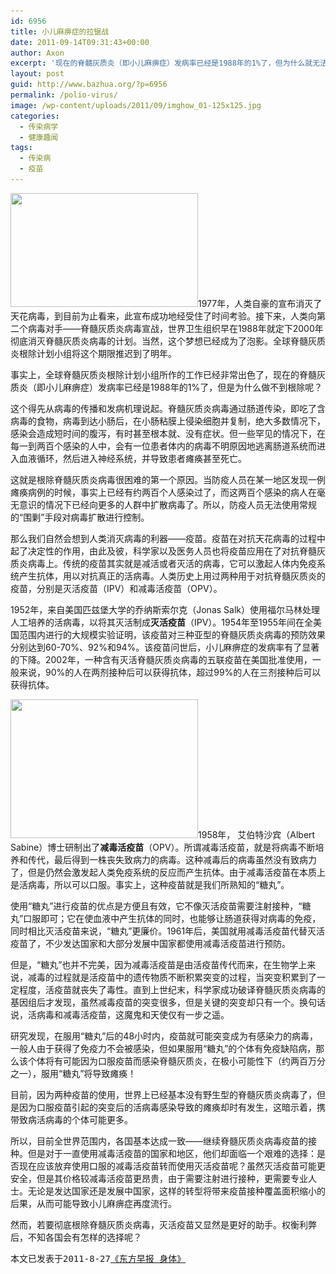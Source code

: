 ```yaml
---
id: 6956
title: 小儿麻痹症的拉锯战
date: 2011-09-14T09:31:43+00:00
author: Axon
excerpt: '现在的脊髓灰质炎（即小儿麻痹症）发病率已经是1988年的1%了，但为什么就无法根除呢？'
layout: post
guid: http://www.bazhua.org/?p=6956
permalink: /polio-virus/
image: /wp-content/uploads/2011/09/imghow_01-125x125.jpg
categories:
  - 传染病学
  - 健康趣闻
tags:
  - 传染病
  - 疫苗
---
```

[<img class="alignright size-medium wp-image-7118" title="imghow_01" src="/wp-content/uploads/2011/09/imghow_01-300x182.jpg" alt="" width="300" height="182" srcset="/wp-content/uploads/2011/09/imghow_01-300x182.jpg 300w, /wp-content/uploads/2011/09/imghow_01-150x91.jpg 150w, /wp-content/uploads/2011/09/imghow_01.jpg 403w" sizes="(max-width: 300px) 100vw, 300px" />](/wp-content/uploads/2011/09/imghow_01.jpg)1977年，人类自豪的宣布消灭了天花病毒，到目前为止看来，此宣布成功地经受住了时间考验。接下来，人类向第二个病毒对手——脊髓灰质炎病毒宣战，世界卫生组织早在1988年就定下2000年彻底消灭脊髓灰质炎病毒的计划。当然，这个梦想已经成为了泡影。全球脊髓灰质炎根除计划小组将这个期限推迟到了明年。

事实上，全球脊髓灰质炎根除计划小组所作的工作已经非常出色了，现在的脊髓灰质炎（即小儿麻痹症）发病率已经是1988年的1%了，但是为什么做不到根除呢？

这个得先从病毒的传播和发病机理说起。脊髓灰质炎病毒通过肠道传染，即吃了含病毒的食物，病毒到达小肠后，在小肠粘膜上侵染细胞并复制，绝大多数情况下，感染会造成短时间的腹泻，有时甚至根本就、没有症状。但一些罕见的情况下，在每一到两百个感染的人中，会有一位患者体内的病毒不明原因地逃离肠道系统而进入血液循环，然后进入神经系统，并导致患者瘫痪甚至死亡。

这就是根除脊髓灰质炎病毒很困难的第一个原因。当防疫人员在某一地区发现一例瘫痪病例的时候，事实上已经有约两百个人感染过了，而这两百个感染的病人在毫无意识的情况下已经向更多的人群中扩散病毒了。所以，防疫人员无法使用常规的“围剿”手段对病毒扩散进行控制。

那么我们自然会想到人类消灭病毒的利器——疫苗。疫苗在对抗天花病毒的过程中起了决定性的作用，由此及彼，科学家以及医务人员也将疫苗应用在了对抗脊髓灰质炎病毒上。传统的疫苗其实就是减活或者灭活的病毒，它可以激起人体内免疫系统产生抗体，用以对抗真正的活病毒。人类历史上用过两种用于对抗脊髓灰质炎的疫苗，分别是灭活疫苗（IPV）和减毒活疫苗（OPV）。

1952年，来自美国匹兹堡大学的乔纳斯索尔克（Jonas Salk）使用福尔马林处理人工培养的活病毒，以将其灭活制成**灭活疫苗**（IPV）。1954年至1955年间在全美国范围内进行的大规模实验证明，该疫苗对三种亚型的脊髓灰质炎病毒的预防效果分别达到60-70%、92%和94%。该疫苗问世后，小儿麻痹症的发病率有了显著的下降。2002年，一种含有灭活脊髓灰质炎病毒的五联疫苗在美国批准使用，一般来说，90%的人在两剂接种后可以获得抗体，超过99%的人在三剂接种后可以获得抗体。

[<img class="alignleft size-medium wp-image-7117" title="polio-vaccine" src="/wp-content/uploads/2011/09/polio-vaccine-300x222.jpg" alt="" width="300" height="222" srcset="/wp-content/uploads/2011/09/polio-vaccine-300x222.jpg 300w, /wp-content/uploads/2011/09/polio-vaccine-150x111.jpg 150w, /wp-content/uploads/2011/09/polio-vaccine-80x60.jpg 80w, /wp-content/uploads/2011/09/polio-vaccine.jpg 379w" sizes="(max-width: 300px) 100vw, 300px" />](/wp-content/uploads/2011/09/polio-vaccine.jpg)1958年， 艾伯特沙宾（Albert Sabine）博士研制出了**减毒活疫苗**（OPV）。所谓减毒活疫苗，就是将病毒不断培养和传代，最后得到一株丧失致病力的病毒。这种减毒后的病毒虽然没有致病力了，但是仍然会激发起人类免疫系统的反应而产生抗体。由于减毒活疫苗在本质上是活病毒，所以可以口服。事实上，这种疫苗就是我们所熟知的“糖丸”。

使用“糖丸”进行疫苗的优点是方便且有效，它不像灭活疫苗需要注射接种，“糖丸”口服即可；它在使血液中产生抗体的同时，也能够让肠道获得对病毒的免疫，同时相比灭活疫苗来说，“糖丸”更廉价。1961年后，美国就用减毒活疫苗代替灭活疫苗了，不少发达国家和大部分发展中国家都使用减毒活疫苗进行预防。

但是，“糖丸”也并不完美，因为减毒活疫苗是由活疫苗传代而来，在生物学上来说，减毒的过程就是活疫苗中的遗传物质不断积累突变的过程，当突变积累到了一定程度，活疫苗就丧失了毒性。直到上世纪末，科学家成功破译脊髓灰质炎病毒的基因组后才发现，虽然减毒疫苗的突变很多，但是关键的突变却只有一个。换句话说，活病毒和减毒活疫苗，这魔鬼和天使仅有一步之遥。

研究发现，在服用“糖丸”后的48小时内，疫苗就可能突变成为有感染力的病毒，一般人由于获得了免疫力不会被感染，但如果服用“糖丸”的个体有免疫缺陷病，那么该个体将有可能因为口服疫苗而感染脊髓灰质炎，在极小可能性下（约两百万分之一），服用“糖丸”将导致瘫痪！

目前，因为两种疫苗的使用，世界上已经基本没有野生型的脊髓灰质炎病毒了，但是因为口服疫苗引起的突变后的活病毒感染导致的瘫痪却时有发生，这暗示着，携带致病活病毒的个体可能更多。

所以，目前全世界范围内，各国基本达成一致——继续脊髓灰质炎病毒疫苗的接种。但是对于一直使用减毒活疫苗的国家和地区，他们却面临一个艰难的选择：是否现在应该放弃使用口服的减毒活疫苗转而使用灭活疫苗呢？虽然灭活疫苗可能更安全，但是其价格较减毒活疫苗更昂贵，由于需要注射进行接种，更需要专业人士。无论是发达国家还是发展中国家，这样的转型将带来疫苗接种覆盖面积缩小的后果，从而可能导致小儿麻痹症再度流行。

然而，若要彻底根除脊髓灰质炎病毒，灭活疫苗又显然是更好的助手。权衡利弊后，不知各国会有怎样的选择呢？

<pre>本文已发表于2011-8-27<a href="http://www.dfdaily.com/html/8755/2011/8/27/655094.shtml" target="_blank">《东方早报 身体》</a></pre>
